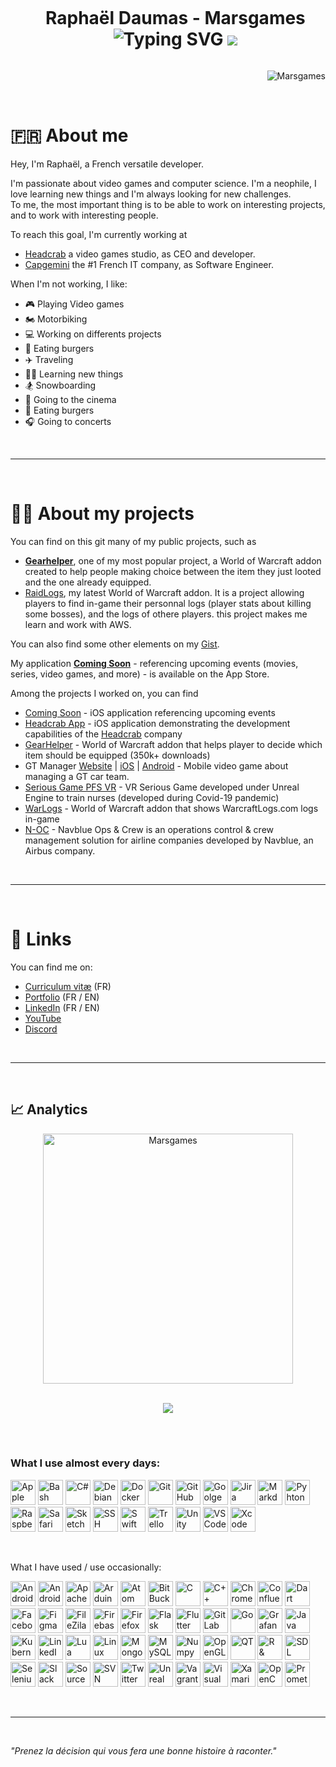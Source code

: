 <div id="user-content-toc" align="center">
  <ul>
    <summary>
      <h1 style="display: inline-block;">
          Raphaël Daumas - Marsgames <!-- 👋 -->
        <br/>
        <img src="http://readme-typing-svg.herokuapp.com?font=Roboto&size=30&pause=1000&color=ADBAC7&center=true&vCenter=true&width=300&height=45&lines=Passionate;Neophile;Independant;Stress+resistant;Competent;Decider;Curious;Insightful;Determined;Logical;Positive;Trustworthy;Loyal;Adptable;Optimistic;Humorous;Open+minded;Tenacious;Patient;Versatile;" alt="Typing SVG" />
        
<img src= 'https://capsule-render.vercel.app/api?type=rect&color=gradient&height=2.5'/>
      </h1>
    </summary>
  </ul>
</div>
<p align="right"> <img src="https://komarev.com/ghpvc/?username=Marsgames&label=Profile%20views&color=0e75b6&style=flat" alt="Marsgames" /> </p>

<br/>

# 🇫🇷 About me

Hey, I'm Raphaël, a French versatile developer.

I'm passionate about video games and computer science. I'm a neophile, I love learning new things and I'm always looking for new challenges. <br/>
To me, the most important thing is to be able to work on interesting projects, and to work with interesting people.


To reach this goal, I'm currently working at
- [Headcrab](https://headcrab.fr) a video games studio, as CEO and developer.
- [Capgemini](https://www.capgemini.com) the #1 French IT company, as Software Engineer.

When I'm not working, I like:
- 🎮 Playing Video games
- 🏍️ Motorbiking
- 💻 Working on differents projects
- 🍔 Eating burgers
- ✈️ Traveling
- 🧑‍🎓 Learning new things
- 🏂 Snowboarding
- 🍿 Going to the cinema
- 🍔 Eating burgers
- 🎧 Going to concerts

<br/>

---

<br/>

# 🧑‍💻 About my projects
You can find on this git many of my public projects, such as<br>
- [**Gearhelper**](https://github.com/Marsgames/GearHelper), one of my most popular project, a World of Warcraft addon created to help people making choice between the item they just looted and the one already equipped.
- [RaidLogs](https://github.com/Marsgames/RaidLogs), my latest World of Warcraft addon. It is a project allowing players to find in-game their personnal logs (player stats about killing some bosses), and the logs of othere players. this project makes me learn and work with AWS.

You can also find some other elements on my [Gist](https://gist.github.com/marsgames).


My application [**Coming Soon**](https://apps.apple.com/fr/app/coming-soon/id1628414836) - referencing upcoming events (movies, series, video games, and more) - is available on the App Store.

Among the projects I worked on, you can find
- [Coming Soon](https://apps.apple.com/fr/app/coming-soon/id1628414836) - iOS application referencing upcoming events
- [Headcrab App](https://testflight.apple.com/join/vKDCeKk3) - iOS application demonstrating the development capabilities of the [Headcrab](https://www.headcrab.fr) company
- [GearHelper](https://www.curseforge.com/wow/addons/gearhelper) - World of Warcraft addon that helps player to decide which item should be equipped (350k+ downloads)
- GT Manager [Website](https://tinydigitalfactory.com/gt-manager/) | [iOS](https://apps.apple.com/dz/app/gt-manager/id1537951774?l=fr) | [Android](https://play.google.com/store/apps/details?id=com.TDF.GTM&hl=fr&gl=US&pli=1) - Mobile video game about managing a GT car team.
- [Serious Game PFS VR](https://www.poleformation-sante.fr/chambre-des-erreurs-realite-virtuelle/) - VR Serious Game developed under Unreal Engine to train nurses (developed during Covid-19 pandemic)
- [WarLogs](https://www.curseforge.com/wow/addons/warlogs) - World of Warcraft addon that shows WarcraftLogs.com logs in-game
- [N-OC](https://www.navblue.aero/product/n-ops-and-crew/) - Navblue Ops & Crew is an operations control & crew management solution for airline companies developed by Navblue, an Airbus company.

<br/>

---

<br/>

<!--
🌱 I'm currently learning 🌱 
- Machine Learning. I'm working on a Unity lib that will helps developers to test their *hypercasual games*
- Some DevOps (Grafana, Docker, Kubernetes, Vagrant, etc...)
-->

<!--
**Marsgames/Marsgames** is a ✨ _special_ ✨ repository because its `README.md` (this file) appears on your GitHub profile.

Here are some ideas to get you started:

- 🔭 I’m currently working on ...
- 🌱 I’m currently learning ...
- 👯 I’m looking to collaborate on ...
- 🤔 I’m looking for help with ...
- 💬 Ask me about ...
- 📫 How to reach me: ...
- 😄 Pronouns: ...
- ⚡ Fun fact: ...
-->

# 🔗 Links
You can find me on:
- [Curriculum vitæ](https://github.com/Marsgames/Marsgames/blob/main/CV_RD_01_04_2024.pdf) (FR)
- [Portfolio](https://raphdaumas.wixsite.com/portfolio) (FR / EN)
- [LinkedIn](https://fr.linkedin.com/in/rdaumas) (FR / EN)
- [YouTube](https://www.youtube.com/user/Marsgamess)
- [Discord](http://discordapp.com/users/228593357092421642)

<br/>

---

<br/>

## 📈 Analytics

<!--
<p align=center>
  <div align=center>
    <a href="https://github.com/denvercoder1/github-readme-streak-stats" title="Go to Source">
      <img align="left" width=400 src="https://streak-stats.demolab.com/?user=Marsgames&theme=dracula&hide_border=false" alt="Marsgames" />
    </a>
    <a href="https://github.com/Marsgames/github-readme-stats" title="Go to Source">
      <img align="right" width=400 src="https://github-readme-stats.vercel.app/api?username=Marsgames&show_icons=true&include_all_commits=true&count_private=true&theme=dracula&hide_border=false" />
    </a>
  </div>
  <br><br><br><br><br><br><br><br>
  <div align=center>
    <a href="https://github.com/anuraghazra/github-readme-stats">
      <img width=335 align="center" src="https://github-readme-stats.vercel.app/api/top-langs/?username=Marsgames&langs_count=8&layout=compact&include_all_commits=true&count_private=true&theme=dracula&hide_border=false&hide=Jupyter%20Notebook" />
    </a>
  </div>
</p>

<br/>
<br/>
<br/>

<p align=center>
  <div align=center>
  <a href="https://github.com/ryo-ma/github-profile-trophy">
      <img align="center" src="https://github-profile-trophy.vercel.app/?username=marsgames&theme=dracula&column=5&margin-w=5&margin-h=5" />
    </a>
  </div>
</p>

<br/>

---

-->

<p align=center>
  <div align=center>
    <a href="https://github.com/denvercoder1/github-readme-streak-stats" title="Go to Source">
      <img align="center" width=400 src="https://streak-stats.demolab.com/?user=Marsgames&theme=dracula&hide_border=false" alt="Marsgames" />
    </a>
  </div>
  <br>
</p>

<p align=center>
  <div align=center>
  <a href="https://github.com/ryo-ma/github-profile-trophy">
      <img align="center" src="https://github-profile-trophy.vercel.app/?username=marsgames&theme=dracula&column=5&margin-w=5&margin-h=5" />
    </a>
  </div>
</p>

<br/>

<!-- https://home.aveek.io/GitHub-Profile-Badges/
---

https://img.shields.io/badge/.NET-512BD4.svg?style=for-the-badge&logo=dotnet&logoColor=white
https://img.shields.io/badge/Apple-000000.svg?style=for-the-badge&logo=Apple&logoColor=white
https://img.shields.io/badge/C#-512BD4.svg?style=for-the-badge&logo=C#&logoColor=white
https://img.shields.io/badge/Docker-2496ED.svg?style=for-the-badge&logo=Docker&logoColor=white
https://img.shields.io/badge/FastAPI-009688.svg?style=for-the-badge&logo=FastAPI&logoColor=white
https://img.shields.io/badge/Git-F05032.svg?style=for-the-badge&logo=Git&logoColor=white
https://img.shields.io/badge/GitHub-181717.svg?style=for-the-badge&logo=GitHub&logoColor=white
https://img.shields.io/badge/GitHub%20Copilot-000000.svg?style=for-the-badge&logo=GitHub-Copilot&logoColor=white
https://img.shields.io/badge/gitignore.io-204ECF.svg?style=for-the-badge&logo=gitignoredotio&logoColor=white
https://img.shields.io/badge/GitLab-FC6D26.svg?style=for-the-badge&logo=GitLab&logoColor=white
https://img.shields.io/badge/Homebrew-FBB040.svg?style=for-the-badge&logo=Homebrew&logoColor=black
https://img.shields.io/badge/iOS-000000.svg?style=for-the-badge&logo=iOS&logoColor=white
https://img.shields.io/badge/Jira-0052CC.svg?style=for-the-badge&logo=Jira&logoColor=white
https://img.shields.io/badge/JSON-000000.svg?style=for-the-badge&logo=JSON&logoColor=white
https://img.shields.io/badge/macOS-000000.svg?style=for-the-badge&logo=macOS&logoColor=white
https://img.shields.io/badge/Markdown-000000.svg?style=for-the-badge&logo=Markdown&logoColor=white
https://img.shields.io/badge/Microsoft-5E5E5E.svg?style=for-the-badge&logo=Microsoft&logoColor=white
https://img.shields.io/badge/Microsoft%20SQL%20Server-CC2927.svg?style=for-the-badge&logo=Microsoft-SQL-Server&logoColor=white
https://img.shields.io/badge/MongoDB-47A248.svg?style=for-the-badge&logo=MongoDB&logoColor=white
https://img.shields.io/badge/Postman-FF6C37.svg?style=for-the-badge&logo=Postman&logoColor=white
https://img.shields.io/badge/Python-3776AB.svg?style=for-the-badge&logo=Python&logoColor=white
https://img.shields.io/badge/Shortcut-58B1E4.svg?style=for-the-badge&logo=Shortcut&logoColor=white
https://img.shields.io/badge/Swagger-85EA2D.svg?style=for-the-badge&logo=Swagger&logoColor=black
https://img.shields.io/badge/Swift-F05138.svg?style=for-the-badge&logo=Swift&logoColor=white
https://img.shields.io/badge/TeamCity-000000.svg?style=for-the-badge&logo=TeamCity&logoColor=white
https://img.shields.io/badge/Trello-0052CC.svg?style=for-the-badge&logo=Trello&logoColor=white
https://img.shields.io/badge/Unity-FFFFFF.svg?style=for-the-badge&logo=Unity&logoColor=black
https://img.shields.io/badge/Visual%20Studio-5C2D91.svg?style=for-the-badge&logo=Visual-Studio&logoColor=white
https://img.shields.io/badge/Visual%20Studio%20Code-007ACC.svg?style=for-the-badge&logo=Visual-Studio-Code&logoColor=white
https://img.shields.io/badge/Windows-0078D4.svg?style=for-the-badge&logo=Windows&logoColor=white
https://img.shields.io/badge/Xcode-147EFB.svg?style=for-the-badge&logo=Xcode&logoColor=white

---

https://img.shields.io/badge/Amazon%20AWS-232F3E.svg?style=for-the-badge&logo=Amazon-AWS&logoColor=white
https://img.shields.io/badge/Android%20Studio-3DDC84.svg?style=for-the-badge&logo=Android-Studio&logoColor=white
https://img.shields.io/badge/Arduino-00878F.svg?style=for-the-badge&logo=Arduino&logoColor=white
https://img.shields.io/badge/Bitbucket-0052CC.svg?style=for-the-badge&logo=Bitbucket&logoColor=white
https://img.shields.io/badge/Blueprint-137CBD.svg?style=for-the-badge&logo=Blueprint&logoColor=white
https://img.shields.io/badge/C-A8B9CC.svg?style=for-the-badge&logo=C&logoColor=black
https://img.shields.io/badge/C++-00599C.svg?style=for-the-badge&logo=C++&logoColor=white
https://img.shields.io/badge/Charles-F3F5F5.svg?style=for-the-badge&logo=Charles&logoColor=black
https://img.shields.io/badge/Code::Blocks-41AD48.svg?style=for-the-badge&logo=Code::Blocks&logoColor=white
https://img.shields.io/badge/CodinGame-F2BB13.svg?style=for-the-badge&logo=CodinGame&logoColor=black
https://img.shields.io/badge/curl-073551.svg?style=for-the-badge&logo=curl&logoColor=white
https://img.shields.io/badge/CurseForge-F16436.svg?style=for-the-badge&logo=CurseForge&logoColor=white
https://img.shields.io/badge/Datadog-632CA6.svg?style=for-the-badge&logo=Datadog&logoColor=white
https://img.shields.io/badge/Discord-5865F2.svg?style=for-the-badge&logo=Discord&logoColor=white
https://img.shields.io/badge/Eclipse%20IDE-2C2255.svg?style=for-the-badge&logo=Eclipse-IDE&logoColor=white
https://img.shields.io/badge/Eclipse%20Mosquitto-3C5280.svg?style=for-the-badge&logo=Eclipse-Mosquitto&logoColor=white
https://img.shields.io/badge/Expo-000020.svg?style=for-the-badge&logo=Expo&logoColor=white
https://img.shields.io/badge/F1-E10600.svg?style=for-the-badge&logo=F1&logoColor=white
https://img.shields.io/badge/FileZilla-BF0000.svg?style=for-the-badge&logo=FileZilla&logoColor=white
https://img.shields.io/badge/Firebase-FFCA28.svg?style=for-the-badge&logo=Firebase&logoColor=black
https://img.shields.io/badge/Flask-000000.svg?style=for-the-badge&logo=Flask&logoColor=white
https://img.shields.io/badge/Flutter-02569B.svg?style=for-the-badge&logo=Flutter&logoColor=white
https://img.shields.io/badge/Go-00ADD8.svg?style=for-the-badge&logo=Go&logoColor=white
https://img.shields.io/badge/Grafana-F46800.svg?style=for-the-badge&logo=Grafana&logoColor=white
https://img.shields.io/badge/GraphQL-E10098.svg?style=for-the-badge&logo=GraphQL&logoColor=white
https://img.shields.io/badge/Homebridge-491F59.svg?style=for-the-badge&logo=Homebridge&logoColor=white
https://img.shields.io/badge/Hotjar-FF3C00.svg?style=for-the-badge&logo=Hotjar&logoColor=white
https://img.shields.io/badge/IMDb-F5C518.svg?style=for-the-badge&logo=IMDb&logoColor=black
https://img.shields.io/badge/LeetCode-FFA116.svg?style=for-the-badge&logo=LeetCode&logoColor=white
https://img.shields.io/badge/LinkedIn-0A66C2.svg?style=for-the-badge&logo=LinkedIn&logoColor=white
https://img.shields.io/badge/Linux-FCC624.svg?style=for-the-badge&logo=Linux&logoColor=black
https://img.shields.io/badge/Lua-2C2D72.svg?style=for-the-badge&logo=Lua&logoColor=white
https://img.shields.io/badge/Make-6D00CC.svg?style=for-the-badge&logo=Make&logoColor=white
https://img.shields.io/badge/MAMP-02749C.svg?style=for-the-badge&logo=MAMP&logoColor=white
https://img.shields.io/badge/MQTT-660066.svg?style=for-the-badge&logo=MQTT&logoColor=white
https://img.shields.io/badge/MySQL-4479A1.svg?style=for-the-badge&logo=MySQL&logoColor=white
https://img.shields.io/badge/Nano-4A90E2.svg?style=for-the-badge&logo=Nano&logoColor=white
https://img.shields.io/badge/ngrok-1F1E37.svg?style=for-the-badge&logo=ngrok&logoColor=white
https://img.shields.io/badge/NumPy-013243.svg?style=for-the-badge&logo=NumPy&logoColor=white
https://img.shields.io/badge/OpenCV-5C3EE8.svg?style=for-the-badge&logo=OpenCV&logoColor=white
https://img.shields.io/badge/OpenGL-5586A4.svg?style=for-the-badge&logo=OpenGL&logoColor=white
https://img.shields.io/badge/Pastebin-02456C.svg?style=for-the-badge&logo=Pastebin&logoColor=white
https://img.shields.io/badge/Prometheus-E6522C.svg?style=for-the-badge&logo=Prometheus&logoColor=white
https://img.shields.io/badge/Pydantic-E92063.svg?style=for-the-badge&logo=Pydantic&logoColor=white
https://img.shields.io/badge/RabbitMQ-FF6600.svg?style=for-the-badge&logo=RabbitMQ&logoColor=white
https://img.shields.io/badge/Raspberry%20Pi-A22846.svg?style=for-the-badge&logo=Raspberry-Pi&logoColor=white
https://img.shields.io/badge/Reddit-FF4500.svg?style=for-the-badge&logo=Reddit&logoColor=white
https://img.shields.io/badge/Sketch-F7B500.svg?style=for-the-badge&logo=Sketch&logoColor=black
https://img.shields.io/badge/Sourcetree-0052CC.svg?style=for-the-badge&logo=Sourcetree&logoColor=white
https://img.shields.io/badge/Subversion-809CC9.svg?style=for-the-badge&logo=Subversion&logoColor=white
https://img.shields.io/badge/SVG-FFB13B.svg?style=for-the-badge&logo=SVG&logoColor=black
https://img.shields.io/badge/tqdm-FFC107.svg?style=for-the-badge&logo=tqdm&logoColor=black
https://img.shields.io/badge/Ubuntu-E95420.svg?style=for-the-badge&logo=Ubuntu&logoColor=white
https://img.shields.io/badge/Udemy-A435F0.svg?style=for-the-badge&logo=Udemy&logoColor=white
https://img.shields.io/badge/UML-FABD14.svg?style=for-the-badge&logo=UML&logoColor=black
https://img.shields.io/badge/Unreal%20Engine-0E1128.svg?style=for-the-badge&logo=Unreal-Engine&logoColor=white
https://img.shields.io/badge/Vagrant-1868F2.svg?style=for-the-badge&logo=Vagrant&logoColor=white
https://img.shields.io/badge/Vim-019733.svg?style=for-the-badge&logo=Vim&logoColor=white
https://img.shields.io/badge/VirtualBox-183A61.svg?style=for-the-badge&logo=VirtualBox&logoColor=white
https://img.shields.io/badge/VMware-607078.svg?style=for-the-badge&logo=VMware&logoColor=white
https://img.shields.io/badge/WakaTime-000000.svg?style=for-the-badge&logo=WakaTime&logoColor=white
https://img.shields.io/badge/Xamarin-3498DB.svg?style=for-the-badge&logo=Xamarin&logoColor=white
https://img.shields.io/badge/XAML-0C54C2.svg?style=for-the-badge&logo=XAML&logoColor=white

---
-->

<br/>
 
### What I use almost every days:
<p>
<!--<a href="https://apple.com/">--><img src="https://cdn.jsdelivr.net/gh/devicons/devicon/icons/apple/apple-original.svg" title="Apple" alt="Apple" width="40" height="40">
<!--<a href="https://www.gnu.org/software/bash/">--><img src="https://cdn.jsdelivr.net/gh/devicons/devicon/icons/bash/bash-original.svg" title="Bash" alt="Bash" width="40" height="40">
<!--<a href="">--><img src="https://cdn.jsdelivr.net/gh/devicons/devicon/icons/csharp/csharp-original.svg" title="C#" alt="C#" width="40" height="40">
<!--<a href="">--><img src="https://cdn.jsdelivr.net/gh/devicons/devicon/icons/debian/debian-original.svg" title="Debian" alt="Debian" width="40" height="40">
<!--<a href="">--><img src="https://cdn.jsdelivr.net/gh/devicons/devicon/icons/docker/docker-original.svg" title="Docker" alt="Docker" width="40" height="40">
<!--<a href="">--><img src="https://cdn.jsdelivr.net/gh/devicons/devicon/icons/git/git-original.svg" title="Git" alt="Git" width="40" height="40">
<!--<a href="">--><img src="https://cdn.jsdelivr.net/gh/devicons/devicon/icons/github/github-original.svg" title="GitHub" alt="GitHub" width="40" height="40">
<!--<a href="">--><img src="https://cdn.jsdelivr.net/gh/devicons/devicon/icons/google/google-original.svg" title="Goolge" alt="Goolge" width="40" height="40">
<!--<a href="">--><img src="https://cdn.jsdelivr.net/gh/devicons/devicon/icons/jira/jira-original.svg" title="Jira" alt="Jira" width="40" height="40">
<!--<a href="">--><img src="https://cdn.jsdelivr.net/gh/devicons/devicon/icons/markdown/markdown-original.svg" title="Markdown" alt="Markdown" width="40" height="40">
<!--<a href="">--><img src="https://cdn.jsdelivr.net/gh/devicons/devicon/icons/python/python-original.svg" title="Pyhton" alt="Pyhton" width="40" height="40">
<!--<a href="">--><img src="https://cdn.jsdelivr.net/gh/devicons/devicon/icons/raspberrypi/raspberrypi-original.svg" title="Raspberry" alt="Raspberry" width="40" height="40">
<!--<a href="">--><img src="https://cdn.jsdelivr.net/gh/devicons/devicon/icons/safari/safari-original.svg" title="Safari" alt="Safari" width="40" height="40">
<!--<a href="">--><img src="https://cdn.jsdelivr.net/gh/devicons/devicon/icons/sketch/sketch-original.svg" title="Sketch" alt="Sketch" width="40" height="40">
<!--<a href="">--><img src="https://cdn.jsdelivr.net/gh/devicons/devicon/icons/ssh/ssh-original.svg" title="SSH" alt="SSH" width="40" height="40">
<!--<a href="">--><img src="https://cdn.jsdelivr.net/gh/devicons/devicon/icons/swift/swift-original.svg" title="Swift" alt="Swift" width="40" height="40">
<!--<a href="">--><img src="https://cdn.jsdelivr.net/gh/devicons/devicon/icons/trello/trello-plain.svg" title="Trello" alt="Trello" width="40" height="40">
<!--<a href="">--><img src="https://cdn.jsdelivr.net/gh/devicons/devicon/icons/unity/unity-original.svg" title="Unity" alt="Unity" width="40" height="40">
<!--<a href="">--><img src="https://cdn.jsdelivr.net/gh/devicons/devicon/icons/vscode/vscode-original.svg" title="VS Code" alt="VS Code" width="40" height="40">
<!--<a href="">--><img src="https://cdn.jsdelivr.net/gh/devicons/devicon/icons/xcode/xcode-original.svg" title="Xcode" alt="Xcode" width="40" height="40">
</p>

<br/>

What I have used / use occasionally:
<p>
<!--<a href="">--><img src="https://cdn.jsdelivr.net/gh/devicons/devicon/icons/android/android-original.svg" title="Android" alt="Android" width="40" height="40">
<!--<a href="">--><img src="https://cdn.jsdelivr.net/gh/devicons/devicon/icons/androidstudio/androidstudio-original.svg" title="Android studio" alt="Android Studio" width="40" height="40">
<!--<a href="">--><img src="https://cdn.jsdelivr.net/gh/devicons/devicon/icons/apache/apache-original.svg" title="Apache" alt="Apache" width="40" height="40">
<!--<a href="">--><img src="https://cdn.jsdelivr.net/gh/devicons/devicon/icons/arduino/arduino-original.svg" title="Arduino" alt="Arduino" width="40" height="40">
<!--<a href="">--><img src="https://cdn.jsdelivr.net/gh/devicons/devicon/icons/atom/atom-original.svg" title="Atom" alt="Atom" width="40" height="40">
<!--<a href="">--><img src="https://cdn.jsdelivr.net/gh/devicons/devicon/icons/bitbucket/bitbucket-original.svg" title="BitBucket" alt="BitBucket" width="40" height="40">
<!--<a href="">--><img src="https://cdn.jsdelivr.net/gh/devicons/devicon/icons/c/c-original.svg" title="C" alt="C" width="40" height="40">
<!--<a href="">--><img src="https://cdn.jsdelivr.net/gh/devicons/devicon/icons/cplusplus/cplusplus-original.svg" title="C++" alt="C++" width="40" height="40">
<!--<a href="">--><img src="https://cdn.jsdelivr.net/gh/devicons/devicon/icons/chrome/chrome-original.svg" title="Chrome" alt="Chrome" width="40" height="40">
<!--<a href="">--><img src="https://cdn.jsdelivr.net/gh/devicons/devicon/icons/confluence/confluence-original.svg" title="Confluence" alt="Confluence" width="40" height="40">
<!--<a href="">--><img src="https://cdn.jsdelivr.net/gh/devicons/devicon/icons/dart/dart-original.svg" title="Dart" alt="Dart" width="40" height="40">
<!--<a href="">--><img src="https://cdn.jsdelivr.net/gh/devicons/devicon/icons/facebook/facebook-original.svg" title="Facebook API" alt="Facebook API" width="40" height="40">
<!--<a href="">--><img src="https://cdn.jsdelivr.net/gh/devicons/devicon/icons/figma/figma-original.svg" title="Figma" alt="Figma" width="40" height="40">
<!--<a href="">--><img src="https://cdn.jsdelivr.net/gh/devicons/devicon/icons/filezilla/filezilla-plain.svg" title="FileZila" alt="FileZila" width="40" height="40">
<!--<a href="">--><img src="https://cdn.jsdelivr.net/gh/devicons/devicon/icons/firebase/firebase-plain.svg" title="Firebase" alt="Firebase" width="40" height="40">
<!--<a href="">--><img src="https://cdn.jsdelivr.net/gh/devicons/devicon/icons/firefox/firefox-original.svg" title="Firefox" alt="Firefox" width="40" height="40">
<!--<a href="">--><img src="https://cdn.jsdelivr.net/gh/devicons/devicon/icons/flask/flask-original.svg" title="Flask" alt="Flask" width="40" height="40">
<!--<a href="">--><img src="https://cdn.jsdelivr.net/gh/devicons/devicon/icons/flutter/flutter-original.svg" title="Flutter" alt="Flutter" width="40" height="40">
<!--<a href="">--><img src="https://cdn.jsdelivr.net/gh/devicons/devicon/icons/gitlab/gitlab-original.svg" title="GitLab" alt="GitLab" width="40" height="40">
<!--<a href="">--><img src="https://cdn.jsdelivr.net/gh/devicons/devicon/icons/go/go-original.svg" title="Go" alt="Go" width="40" height="40">
<!--<a href="">--><img src="https://cdn.jsdelivr.net/gh/devicons/devicon/icons/grafana/grafana-original.svg" title="Grafana" alt="Grafana" width="40" height="40">
<!--<a href="">--><img src="https://cdn.jsdelivr.net/gh/devicons/devicon/icons/java/java-original.svg" title="Java" alt="Java" width="40" height="40">
<!--<a href="">--><img src="https://cdn.jsdelivr.net/gh/devicons/devicon/icons/kubernetes/kubernetes-plain.svg" title="Kubernetes" alt="Kubernetes" width="40" height="40">
<!--<a href="">--><img src="https://cdn.jsdelivr.net/gh/devicons/devicon/icons/linkedin/linkedin-original.svg" title="LinedIn API" alt="LinkedIn API" width="40" height="40">
<!--<a href="">--><img src="https://cdn.jsdelivr.net/gh/devicons/devicon/icons/lua/lua-original.svg" title="Lua" alt="Lua" width="40" height="40">
<!--<a href="">--><img src="https://cdn.jsdelivr.net/gh/devicons/devicon/icons/linux/linux-original.svg" title="Linux" alt="Linux" width="40" height="40">
<!--<a href="">--><img src="https://cdn.jsdelivr.net/gh/devicons/devicon/icons/mongodb/mongodb-original.svg" title="MongoDB" alt="MongoDB" width="40" height="40">
<!--<a href="">--><img src="https://cdn.jsdelivr.net/gh/devicons/devicon/icons/mysql/mysql-original.svg" title="MySQL" alt="MySQL" width="40" height="40">
<!--<a href="">--><img src="https://cdn.jsdelivr.net/gh/devicons/devicon/icons/numpy/numpy-original.svg" title="Numpy" alt="Numpy" width="40" height="40">
<!--<a href="">--><img src="https://cdn.jsdelivr.net/gh/devicons/devicon/icons/opengl/opengl-original.svg" title="OpenGL" alt="OpenGL" width="40" height="40">
<!--<a href="">--><img src="https://cdn.jsdelivr.net/gh/devicons/devicon/icons/qt/qt-original.svg" title="QT" alt="QT" width="40" height="40">
<!--<a href="">--><img src="https://cdn.jsdelivr.net/gh/devicons/devicon/icons/r/r-original.svg" title="R & RStudio" alt="R & RStudio" width="40" height="40">
<!--<a href="">--><img src="https://cdn.jsdelivr.net/gh/devicons/devicon/icons/sdl/sdl-original.svg" title="SDL" alt="SDL" width="40" height="40">
<!--<a href="">--><img src="https://cdn.jsdelivr.net/gh/devicons/devicon/icons/selenium/selenium-original.svg" title="Selenium" alt="Selenium" width="40" height="40">
<!--<a href="">--><img src="https://cdn.jsdelivr.net/gh/devicons/devicon/icons/slack/slack-original.svg" title="Slack" alt="Slack" width="40" height="40">
<!--<a href="">--><img src="https://cdn.jsdelivr.net/gh/devicons/devicon/icons/sourcetree/sourcetree-original.svg" title="SourceTree" alt="SourceTree" width="40" height="40">
<!--<a href="">--><img src="https://cdn.jsdelivr.net/gh/devicons/devicon/icons/subversion/subversion-original.svg" title="SVN" alt="SVN" width="40" height="40">
<!--<a href="">--><img src="https://cdn.jsdelivr.net/gh/devicons/devicon/icons/twitter/twitter-original.svg" title="Twitter API" alt="Twitter API" width="40" height="40">
<!--<a href="">--><img src="https://cdn.jsdelivr.net/gh/devicons/devicon/icons/unrealengine/unrealengine-original.svg" title="Unreal Engine" alt="Unreal Engine" width="40" height="40">
<!--<a href="">--><img src="https://cdn.jsdelivr.net/gh/devicons/devicon/icons/vagrant/vagrant-original.svg" title="Vagrant" alt="Vagrant" width="40" height="40">
<!--<a href="">--><img src="https://cdn.jsdelivr.net/gh/devicons/devicon/icons/visualstudio/visualstudio-plain.svg" title="Visual Studio" alt="Visual Studio" width="40" height="40">
<!--<a href="">--><img src="https://cdn.jsdelivr.net/gh/devicons/devicon/icons/xamarin/xamarin-original.svg" title="Xamarin" alt="Xamarin" width="40" height="40">
<!--<a href="">--><img src="https://cdn.jsdelivr.net/gh/devicons/devicon/icons/opencv/opencv-original.svg" title="OpenCV" alt="OpenCV" width="40" height="40">
<!--<a href="">--><img src="https://cdn.jsdelivr.net/gh/devicons/devicon/icons/prometheus/prometheus-original.svg" title="Prometheus" alt="Prometheus" width="40" height="40">
</p>

<!-- ⚡ Fun fact: J'ai fais la piscine de 42, c'était une super expérience, j'ai rencontré des personnes super et ai beaucoup rigolé ! -->

<br>

---

<br/>

*"Prenez la décision qui vous fera une bonne histoire à raconter."*
